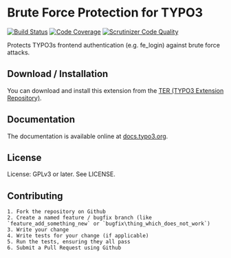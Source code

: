 # Brute Force Protection for TYPO3

[![Build Status](https://travis-ci.org/AOEpeople/felogin_bruteforce_protection.svg?branch=master)](https://travis-ci.org/AOEpeople/felogin_bruteforce_protection)
[![Code Coverage](https://scrutinizer-ci.com/g/AOEpeople/felogin_bruteforce_protection/badges/coverage.png?b=main)](https://scrutinizer-ci.com/g/AOEpeople/felogin_bruteforce_protection/?branch=main)
[![Scrutinizer Code Quality](https://scrutinizer-ci.com/g/AOEpeople/felogin_bruteforce_protection/badges/quality-score.png?b=main)](https://scrutinizer-ci.com/g/AOEpeople/felogin_bruteforce_protection/?branch=main)

Protects TYPO3s frontend authentication (e.g. fe_login) against brute force attacks.

## Download / Installation

You can download and install this extension from the [TER (TYPO3 Extension Repository)][1].

## Documentation

The documentation is available online at [docs.typo3.org][2].

## License

License: GPLv3 or later. See LICENSE.

## Contributing

	1. Fork the repository on Github
	2. Create a named feature / bugfix branch (like `feature_add_something_new` or `bugfix\thing_which_does_not_work`)
	3. Write your change
	4. Write tests for your change (if applicable)
	5. Run the tests, ensuring they all pass
	6. Submit a Pull Request using Github

[1]: http://typo3.org/extensions/repository/view/felogin_bruteforce_protection
[2]: https://docs.typo3.org/typo3cms/extensions/felogin_bruteforce_protection/

